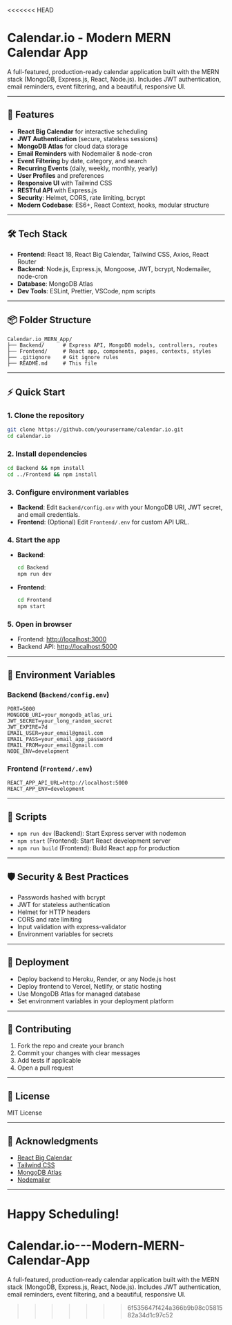 <<<<<<< HEAD
# Calendar.io - Modern MERN Calendar App

A full-featured, production-ready calendar application built with the MERN stack (MongoDB, Express.js, React, Node.js). Includes JWT authentication, email reminders, event filtering, and a beautiful, responsive UI.

---

## 🚀 Features
- **React Big Calendar** for interactive scheduling
- **JWT Authentication** (secure, stateless sessions)
- **MongoDB Atlas** for cloud data storage
- **Email Reminders** with Nodemailer & node-cron
- **Event Filtering** by date, category, and search
- **Recurring Events** (daily, weekly, monthly, yearly)
- **User Profiles** and preferences
- **Responsive UI** with Tailwind CSS
- **RESTful API** with Express.js
- **Security**: Helmet, CORS, rate limiting, bcrypt
- **Modern Codebase**: ES6+, React Context, hooks, modular structure

---

## 🛠️ Tech Stack
- **Frontend**: React 18, React Big Calendar, Tailwind CSS, Axios, React Router
- **Backend**: Node.js, Express.js, Mongoose, JWT, bcrypt, Nodemailer, node-cron
- **Database**: MongoDB Atlas
- **Dev Tools**: ESLint, Prettier, VSCode, npm scripts

---

## 📦 Folder Structure
```
Calendar.io_MERN_App/
├── Backend/      # Express API, MongoDB models, controllers, routes
├── Frontend/     # React app, components, pages, contexts, styles
├── .gitignore    # Git ignore rules
├── README.md     # This file
```

---

## ⚡ Quick Start

### 1. Clone the repository
```bash
git clone https://github.com/yourusername/calendar.io.git
cd calendar.io
```

### 2. Install dependencies
```bash
cd Backend && npm install
cd ../Frontend && npm install
```

### 3. Configure environment variables
- **Backend**: Edit `Backend/config.env` with your MongoDB URI, JWT secret, and email credentials.
- **Frontend**: (Optional) Edit `Frontend/.env` for custom API URL.

### 4. Start the app
- **Backend**:
  ```bash
  cd Backend
  npm run dev
  ```
- **Frontend**:
  ```bash
  cd Frontend
  npm start
  ```

### 5. Open in browser
- Frontend: [http://localhost:3000](http://localhost:3000)
- Backend API: [http://localhost:5000](http://localhost:5000)

---

## 🔑 Environment Variables

### Backend (`Backend/config.env`)
```
PORT=5000
MONGODB_URI=your_mongodb_atlas_uri
JWT_SECRET=your_long_random_secret
JWT_EXPIRE=7d
EMAIL_USER=your_email@gmail.com
EMAIL_PASS=your_email_app_password
EMAIL_FROM=your_email@gmail.com
NODE_ENV=development
```

### Frontend (`Frontend/.env`)
```
REACT_APP_API_URL=http://localhost:5000
REACT_APP_ENV=development
```

---

## 📜 Scripts
- `npm run dev` (Backend): Start Express server with nodemon
- `npm start` (Frontend): Start React development server
- `npm run build` (Frontend): Build React app for production

---

## 🛡️ Security & Best Practices
- Passwords hashed with bcrypt
- JWT for stateless authentication
- Helmet for HTTP headers
- CORS and rate limiting
- Input validation with express-validator
- Environment variables for secrets

---

## 🚀 Deployment
- Deploy backend to Heroku, Render, or any Node.js host
- Deploy frontend to Vercel, Netlify, or static hosting
- Use MongoDB Atlas for managed database
- Set environment variables in your deployment platform

---

## 🤝 Contributing
1. Fork the repo and create your branch
2. Commit your changes with clear messages
3. Add tests if applicable
4. Open a pull request

---

## 📄 License
MIT License

---

## 🙏 Acknowledgments
- [React Big Calendar](https://github.com/jquense/react-big-calendar)
- [Tailwind CSS](https://tailwindcss.com/)
- [MongoDB Atlas](https://www.mongodb.com/cloud/atlas)
- [Nodemailer](https://nodemailer.com/)

---

**Happy Scheduling!** 
=======
# Calendar.io---Modern-MERN-Calendar-App
A full-featured, production-ready calendar application built with the MERN stack (MongoDB, Express.js, React, Node.js). Includes JWT authentication, email reminders, event filtering, and a beautiful, responsive UI.
>>>>>>> 6f535647f424a366b9b98c0581582a34d1c97c52
